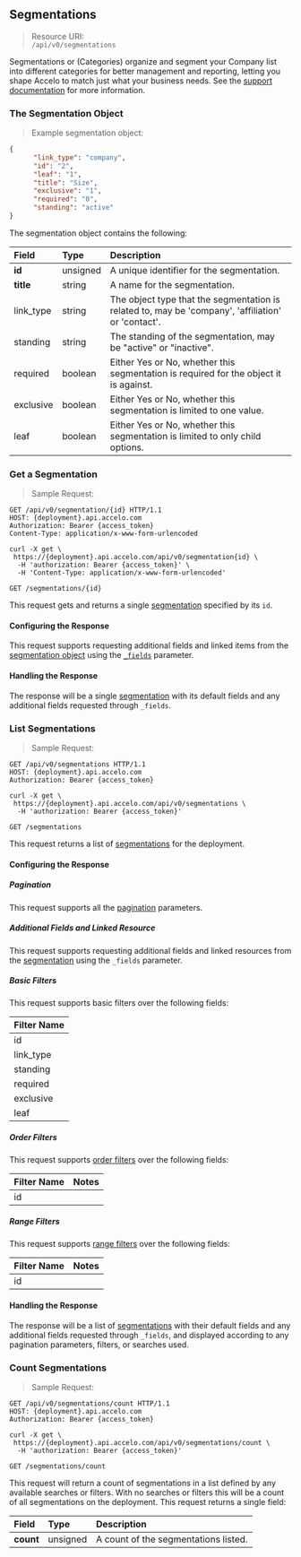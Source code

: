 ## Segmentations
> Resource URI:  
`/api/v0/segmentations`

Segmentations or (Categories) organize and segment your Company list into different categories for better management and
reporting, letting you shape Accelo to match just what your business needs.  See the [support
documentation](https://help.accelo.com/guides/settings-and-configuration-guide/modules/companies-and-contacts/categories/)
for more information.

### The Segmentation Object
> Example segmentation object:

```json
{
      "link_type": "company",
      "id": "2",
      "leaf": "1",
      "title": "Size",
      "exclusive": "1",
      "required": "0",
      "standing": "active"
}
```


The segmentation object contains the following:

| Field | Type | Description |
|:-|:-|:-|
| **id** | unsigned | A unique identifier for the segmentation. |
| **title** | string | A name for the segmentation. |
| link_type | string | The object type that the segmentation is related to, may be 'company', 'affiliation' or 'contact'. |
| standing | string | The standing of the segmentation, may be "active" or "inactive".|
| required | boolean | Either Yes or No, whether this segmentation is required for the object it is against. |
| exclusive | boolean | Either Yes or No, whether this segmentation is limited to one value. |
| leaf | boolean | Either Yes or No, whether this segmentation is limited to only child options. |







### Get a Segmentation
> Sample Request:

```http
GET /api/v0/segmentation/{id} HTTP/1.1
HOST: {deployment}.api.accelo.com
Authorization: Bearer {access_token}
Content-Type: application/x-www-form-urlencoded
```

```shell
curl -X get \
 https://{deployment}.api.accelo.com/api/v0/segmentation{id} \
  -H 'authorization: Bearer {access_token}' \
  -H 'Content-Type: application/x-www-form-urlencoded'
```

`GET /segmentations/{id}`

This request gets and returns a single [segmentation](#the-segmentation-object) specified by its `id`.

#### Configuring the Response

This request supports requesting additional fields and linked items from the [segmentation
object](#the-segmentation-object) using the [`_fields`](#configuring-the-response-fields) parameter.

#### Handling the Response
The response will be a single [segmentation](#the-segmentation-object) with its default fields and any additional fields
requested through `_fields`.







### List Segmentations
> Sample Request:

```http
GET /api/v0/segmentations HTTP/1.1
HOST: {deployment}.api.accelo.com
Authorization: Bearer {access_token}
```

```shell
curl -X get \
 https://{deployment}.api.accelo.com/api/v0/segmentations \
  -H 'authorization: Bearer {access_token}'
```

`GET /segmentations`

This request returns a list of [segmentations](#the-segmentation-object) for the deployment.

#### Configuring the Response

##### Pagination
This request supports all the [pagination](#configuring-the-response-pagination) parameters.

##### Additional Fields and Linked Resource
This request supports requesting additional fields and linked resources from the
[segmentation](#the-segmentation-object) using the `_fields` parameter.

##### Basic Filters
This request supports basic filters over the following fields:

| Filter Name |
|:----------- |
| id          |
| link_type   |
| standing    |
| required    |
| exclusive   |
| leaf        |

##### Order Filters

This request supports [order filters](#filters-order-filters) over the following fields:

| Filter Name | Notes |
|:-|:-|
| id | |

##### Range Filters

This request supports [range filters](#filters-range-filters) over the following fields:

| Filter Name | Notes |
|:-|:-|
| id | |

#### Handling the Response
The response will be a list of [segmentations](#the-segmentation-object) with their default fields and any additional
fields requested through `_fields`, and displayed according to any pagination parameters, filters, or searches used.







### Count Segmentations
> Sample Request:

```http
GET /api/v0/segmentations/count HTTP/1.1
HOST: {deployment}.api.accelo.com
Authorization: Bearer {access_token}
```

```shell
curl -X get \
 https://{deployment}.api.accelo.com/api/v0/segmentations/count \
  -H 'authorization: Bearer {access_token}'
```

`GET /segmentations/count`

This request will return a count of segmentations in a list defined by any available searches or filters. With no
searches or filters this will be a count of all segmentations on the deployment. This request returns a single field:

| Field | Type | Description |
|:-|:-|:-|
| **count** | unsigned | A count of the segmentations listed. |
